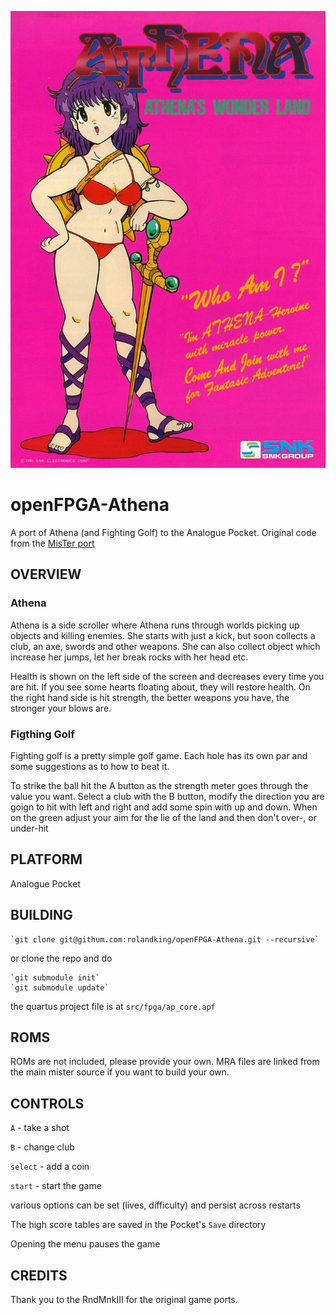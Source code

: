 <p align="center">
<img src="https://github.com/MiSTer-devel/Arcade-Athena_MiSTer/blob/main/docs/Athena_flyer.png"/>
</p>

# openFPGA-Athena

A port of Athena (and Fighting Golf) to the Analogue Pocket. Original code from the [MisTer port](github.com/MiSTer-devel/Arcade-Athena_MiSTer)



## OVERVIEW 

### Athena

Athena is a side scroller where Athena runs through worlds picking up objects and killing enemies. She starts with just a kick, but soon collects a club, an axe, swords and other weapons. She can also collect object which increase her jumps, let her break rocks with her head etc. 

Health is shown on the left side of the screen and decreases every time you are hit. If you see some hearts floating about, they will restore health. On the right hand side is hit strength, the better weapons you have, the stronger your blows are. 

### Figthing Golf

Fighting golf is a pretty simple golf game. Each hole has its own par and some suggestions as to how to beat it. 

To strike the ball hit the A button as the strength meter goes through the value you want. Select a club with the B button,  modify the direction you are goign to hit with left and right and add some spin with up and down. When on the green adjust your aim for the lie of the land and then don't over-, or under-hit


## PLATFORM

Analogue Pocket



## BUILDING

    `git clone git@githum.com:rolandking/openFPGA-Athena.git --recursive`

or clone the repo and do 

    `git submodule init`
    `git submodule update`

the quartus project file is at `src/fpga/ap_core.apf`


## ROMS

ROMs are not included, please provide your own. MRA files are linked from the main mister source if you want to build your own. 


## CONTROLS

`A`      - take a shot

`B`      - change club

`select` - add a coin

`start`  - start the game

various options can be set (lives, difficulty) and persist across restarts

The high score tables are saved in the Pocket's `Save` directory

Opening the menu pauses the game


## CREDITS

Thank you to the RndMnkIII for the original game ports.
